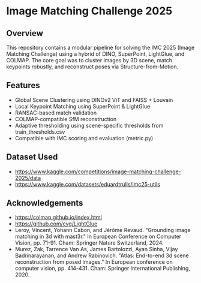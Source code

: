 # Image Matching Challenge 2025 

## Overview

This repository contains a modular pipeline for solving the IMC 2025 (Image Matching Challenge) using a hybrid of DINO, SuperPoint, LightGlue, and COLMAP. The core goal was to cluster images by 3D scene, match keypoints robustly, and reconstruct poses via Structure-from-Motion.

## Features
- Global Scene Clustering using DINOv2 ViT and FAISS + Louvain
- Local Keypoint Matching using SuperPoint & LightGlue
- RANSAC-based match validation
- COLMAP-compatible SfM reconstruction
- Adaptive thresholding using scene-specific thresholds from train_thresholds.csv
- Compatible with IMC scoring and evaluation (metric.py)

## Dataset Used
- https://www.kaggle.com/competitions/image-matching-challenge-2025/data
- https://www.kaggle.com/datasets/eduardtrulls/imc25-utils

## Acknowledgements
- https://colmap.github.io/index.html
- https://github.com/cvg/LightGlue
- Leroy, Vincent, Yohann Cabon, and Jérôme Revaud. "Grounding image matching in 3d with mast3r." In European Conference on Computer Vision, pp. 71-91. Cham: Springer Nature Switzerland, 2024.
- Murez, Zak, Tarrence Van As, James Bartolozzi, Ayan Sinha, Vijay Badrinarayanan, and Andrew Rabinovich. "Atlas: End-to-end 3d scene reconstruction from posed images." In European conference on computer vision, pp. 414-431. Cham: Springer International Publishing, 2020.
